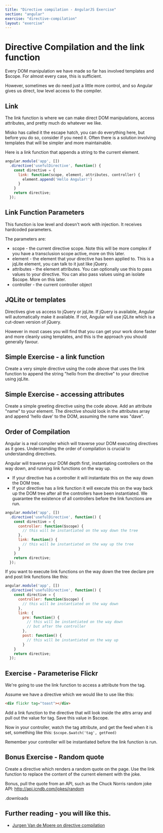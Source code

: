 ```yaml
---
title: "Directive compilation - AngularJS Exercise"
section: "angular"
exercise: "directive-compilation"
layout: "exercise"
---
```




# Directive Compilation and the link function

Every DOM manipulation we have made so far has involved templates and $scope. For almost every case, this is sufficient.

However, sometimes we do need just a little more control, and so Angular gives us direct, low level access to the compiler.

## Link

The link function is where we can make direct DOM manipulations, access attributes, and pretty much do whatever we like.

Misko has called it the escape hatch, you can do everything here, but before you do so, consider if you need it. Often there is a solution involving templates that will be simpler and more maintainable.

Here is a link function that appends a string to the current element.


```js
angular.module('app', [])
  .directive('usefulDirective', function() {
    const directive = {
      link: function(scope, element, attributes, controller) {
        element.append('Hello Angular!')
      }
    }
    return directive;
  });
```





## Link Function Parameters

This function is low level and doesn't work with injection. It receives hardcoded parameters.

The parameters are:

* scope - the current directive scope. Note this will be more complex if you have a transclusion scope active, more on this later.
* element - the element that your directive has been applied to. This is a jqLite element, you can talk to it just like jQuery.
* attributes - the element attributes. You can optionally use this to pass values to your directive. You can also pass values using an isolate $scope. More on this later.
* controller - the current controller object

## JQLite or templates

Directives give us access to jQuery or jqLite. If jQuery is available, Angular will automatically make it available. If not, Angular will use jQLite which is a cut-down version of jQuery.

However in most cases you will find that you can get your work done faster and more cleanly using templates, and this is the approach you should generally favour.




## Simple Exercise - a link function

Create a very simple directive using the code above that uses the link function to append the string "hello from the directive" to your directive using jqLite.




## Simple Exercise - accessing attributes

Create a simple greeting directive using the code above. Add an attribute "name" to your element. The directive should look in the attributes array and append 'hello dave' to the DOM, assuming the name was "dave".




## Order of Compilation

Angular is a real compiler which will traverse your DOM executing directives as it goes. Understanding the order of compilation is crucial to understanding directives.

Angular will traverse your DOM depth first, instantiating controllers on the way down, and running link functions on the way up.

* If your directive has a controller it will instantiate this on the way down the DOM tree.
* If your directive has a link function it will execute this on the way back up the DOM tree after all the controllers have been instantiated. We guarantee the existence of all controllers before the link functions are run.


```js
angular.module('app', [])
  .directive('usefulDirective', function() {
    const directive = {
      controller: function($scope) {
        // this will be instantiated on the way down the tree
      },
      link: function() {
        // this will be instantiated on the way up the tree
      }
    }
    return directive;
  });
```





If you want to execute link functions on the way down the tree declare pre and post link functions like this:


```js
angular.module('app', [])
  .directive('usefulDirective', function() {
    const directive = {
      controller: function($scope) {
        // this will be instantiated on the way down
      },
      link: {
        pre: function() {
          // this will be instantiated on the way down
          // but after the controller
        },
        post: function() {
          // this will be instantiated on the way up
        }
    }
    return directive;
  });
```









## Exercise - Parameterise Flickr

We're going to use the link function to access a attribute from the tag.

Assume we have a directive which we would like to use like this:

```html
<div flickr tag="toast"></div>
```





Add a link function to the directive that will look inside the attrs array and pull out the value for tag. Save this value in $scope.

Now in your controller, watch the tag attribute, and get the feed when it is set, something like this: `$scope.$watch('tag', getFeed)`

Remember your controller will be instantiated before the link function is run.




## Bonus Exercise - Random quote

Create a directive which renders a random quote on the page. Use the link function to replace the content of the current element with the joke.

Bonus, pull the quote from an API, such as the Chuck Norris random joke API: <http://api.icndb.com/jokes/random>


.downloads

## Further reading - you will like this.

* [Jurgen Van de Moere on directive compilation](http://www.jvandemo.com/the-nitty-gritty-of-compile-and-link-functions-inside-angularjs-directives/)
